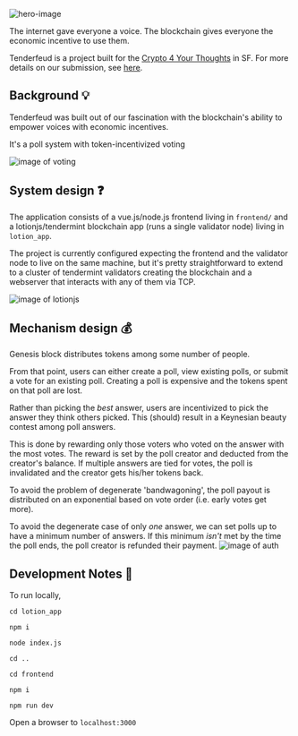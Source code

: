 ![hero-image](https://res.cloudinary.com/eventbike/image/upload/c_scale,w_628/v1523226619/image_hszica.png)

The internet gave everyone a voice. The blockchain gives everyone the economic incentive to use them.

Tenderfeud is a project built for the [Crypto 4 Your Thoughts](https://c4yt.io/) in SF. For more details on
our submission, see [here](https://devpost.com/software/tenderfeud-w13kjr).

## Background :bulb:

Tenderfeud was built out of our fascination with the blockchain's ability to empower voices with economic
incentives.

It's a poll system with token-incentivized voting

![image of voting](https://media.giphy.com/media/cRLPqhKGlKTWAtZnEU/giphy.gif)

## System design :question:
The application consists of a vue.js/node.js frontend living in `frontend/` and a lotionjs/tendermint
blockchain app (runs a single validator node) living in `lotion_app`.

The project is currently configured expecting the frontend and the validator node to live on the same machine,
but it's pretty straightforward to extend to a cluster of tendermint validators creating the blockchain and a
webserver that interacts with any of them via TCP.

![image of lotionjs](https://media.giphy.com/media/2vmhnUtlD27F2sy5JO/giphy.gif)

## Mechanism design :moneybag:
Genesis block distributes tokens among some number of people.

From that point, users can either create a poll, view existing polls, or submit a vote for an existing
poll. Creating a poll is expensive and the tokens spent on that poll are lost.

Rather than picking the *best* answer, users are incentivized to pick the answer they think others picked.
This (should) result in a Keynesian beauty contest among poll answers.

This is done by rewarding only those voters who voted on the answer with the most votes. The reward is set by
the poll creator and deducted from the creator's balance. If multiple answers are tied for votes, the poll is
invalidated and the creator gets his/her tokens back.

To avoid the problem of degenerate 'bandwagoning', the poll payout is distributed on an exponential based on
vote order (i.e. early votes get more).

To avoid the degenerate case of only *one* answer, we can set polls up to have a minimum number of answers. If
this minimum *isn't* met by the time the poll ends, the poll creator is refunded their payment.
![image of auth](https://media.giphy.com/media/1wnpowYKbKMrPqcFxP/giphy.gif)

## Development Notes :wrench:
To run locally, 

`cd lotion_app`

`npm i`

`node index.js`

`cd ..`

`cd frontend`

`npm i`

`npm run dev`

Open a browser to `localhost:3000`
